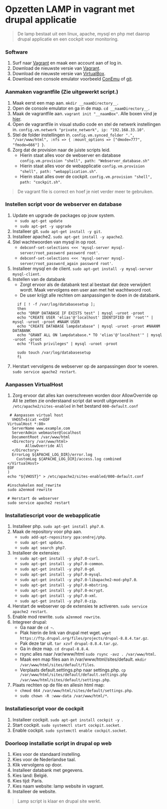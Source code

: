 # Opzetten LAMP in vagrant met drupal applicatie
  > De lamp bestaat uit een linux, apache, mysql en php met daarop drupal applicatie en een cockpit voor monitoring.
 ### Software
 1. Surf naar [Vagrant](https://www.vagrantup.com/) en maak een account aan of log in.
 2. Download de nieuwste versie van [Vagrant](https://www.vagrantup.com/).
 3. Download de nieuwste versie van [VirtualBox](https://www.virtualbox.org/).
 4. Download een console emulator voorbeeld [ConEmu](https://conemu.github.io/en/TextSelection.html) of [git](https://git-scm.com/).
 
 ### Aanmaken vagrantfile (Zie uitgewerkt script.)
 1. Maak eerst een map aan. `mkdir __naamDirectory__`.
 2. Open de console emulator en ga in de map. `cd __naamDirectory__`.
 3. Maak de vagrantfile aan. `vagrant init "__naamBox"`. Alle boxen vind je [hier](https://app.vagrantup.com/boxes/search).
 4. Open de vagrantfile in visual studio code en stel de netwerk instellingen in. `config.vm.network "private_network", ip: "192.168.33.10"`.
 5. Stel de folder instellingen in. `config.vm.synced_folder ".", "/var/www/html", :nfs => { :mount_options => ["dmode=777", "fmode=666"] }`.
 6. Zorg dat de provision naar de juiste scripts leid.  
     -  Hierin staat alles voor de webserver en database `config.vm.provision "shell", path: "Webserver_database.sh"`  
     -  Hierin staat alles voor de webapplicatie `config.vm.provision "shell", path: "webapplication.sh"`.  
     -  Hierin staat alles over de cockpit. `config.vm.provision "shell", path: "cockpit.sh"`.

> De vagrant file is correct en hoef je niet verder meer te gebruiken.

### Instellen script voor de webserver en database
 1.  Update en upgrade de packages op jouw system.  
     -  `sudo apt-get update`
     -  `sudo apt-get -y upgrade`  
 2. Installeer git. `sudo apt-get install -y git`.
 3. Installeer apache2. `sudo apt-get install -y apache2`.
 4. Stel wachtwoorden van mysql in op root.  
     - `debconf-set-selections <<< 'mysql-server mysql-server/root_password password root'`.
     - `debconf-set-selections <<< 'mysql-server mysql-server/root_password_again password root'`.
 5. Installeer mysql en de client. `sudo apt-get install -y mysql-server mysql-client`.
 6. Instellen van de databank
     - Zorgt ervoor als de databank test al bestaat dat deze verwijdert wordt. Maak vervolgens een user aan met het wachtwoord root.  
     - De user krijgt alle rechten om aanpassingen te doen in de databank.
      ```
        if [ ! -f /var/log/databasesetup ];
        then
        echo "DROP DATABASE IF EXISTS test" | mysql -uroot -proot
        echo "CREATE USER 'elias'@'localhost' IDENTIFIED BY 'root'" | mysql -uroot -proot #NAAM USER
        echo "CREATE DATABASE lampdatabase" | mysql -uroot -proot #NAANM DATABANK
        echo "GRANT ALL ON lampdatabase.* TO 'elias'@'localhost'" | mysql -uroot -proot
        echo "flush privileges" | mysql -uroot -proot

        sudo touch /var/log/databasesetup
        fi
       ``` 
  7. Herstart vervolgens de webserver op de aanpassingen door te voeren. `sudo service apache2 restart`.
### Aanpassen VirtualHost
 1. Zorg ervoor dat alles kan overschreven worden door AllowOverride op All te zetten zie onderstaand script dat wordt uitgevoerd in `/etc/apache2/sites-enabled` in het bestand `000-default.conf`
 ```
   # Aanpassen virtual host
    VHOST=$(cat <<EOF
  VirtualHost *:80>
    ServerName www.example.com
    ServerAdmin webmaster@localhost
    DocumentRoot /var/www/html
    <Directory /var/www/html>
          AllowOverride All
    </Directory>
    ErrorLog ${APACHE_LOG_DIR}/error.log
      CustomLog ${APACHE_LOG_DIR}/access.log combined
  </VirtualHost>
  EOF
  )
  echo "${VHOST}" > /etc/apache2/sites-enabled/000-default.conf

  #inschakelen mod_rewrite
  sudo a2enmod rewrite

  # Herstart de webserver 
  sudo service apache2 restart
```
 
### Installatiescript voor de webapplicatie
 1. Installeer php. `sudo apt-get install php7.0`.
 2. Maak de repository voor php aan.  
     - `sudo add-apt-repository ppa:ondrej/php`.  
     - `sudo apt-get update`.
     - `sudo apt search php7`.
 3. Installeer de extensies:
     - `sudo apt-get install -y php7.0-curl`.
     - `sudo apt-get install -y php7.0-common`.
     - `sudo apt-get install -y php7.0-gd`.
     - `sudo apt-get install -y php7.0-mysql`.
     - `sudo apt-get install -y php7.0-libapache2-mod-php7.0`.
     - `sudo apt-get install -y php7.0-mbstring`.
     - `sudo apt-get install -y php7.0-mcrypt`.
     - `sudo apt-get install -y php7.0-xml`.
     - `sudo apt-get install -y php7.0-zip`.
 4. Herstart de webserver op de extensies te activeren. `sudo service apache2 restart`.
 5. Enable mod rewrite. `suda a2enmod rewrite`.
 6. Integreer drupal:
     - Ga naar de `cd ~`.
     - Plak hierin de link van drupal met wget. `wget https://ftp.drupal.org/files/projects/drupal-8.8.4.tar.gz`.
     - Pak deze tar uit. `tar xzvf drupal-8.8.4.tar.gz`.
     - Ga in deze map. `cd drupal-8.8.4`.
     - rsync alles naar /var/www/html `sudo rsync -avz . /var/www/html`.
     - Maak een map files aan in /var/www/html/sites/default. `mkdir /var/www/html/sites/default/files`.
     - Verplaats default.settings.php naar settings.php. `cp /var/www/html/sites/default/default.settings.php /var/www/html/sites/default/settings.php`.
 7. Plaats rechten op de file en allesin html map:
     - `chmod 664 /var/www/html/sites/default/settings.php`.
     - `sudo chown -R :www-data /var/www/html/*`.
 
 ### Installatiescript voor de cockpit
 1. Installeer cockpit. `sudo apt-get install cockpit -y `.
 2. Start cockpit. `sudo systemctl start cockpit.socket`. 
 3. Enable cockpit. `sudo systemctl enable cockpit.socket`.
 
 ### Doorloop installatie script in drupal op web
 1. Kies voor de standaard instelling.
 2. Kies voor de Nederlandse taal.
 3. Klik vervolgens op door. 
 4. Installeer databank met gegevens.
 5. Kies land: België.
 6. Kies tijd: Paris.
 7. Kies naam website: lamp website in vagrant.
 8. Installeer de website.
 
> Lamp script is klaar en drupal site werkt.
 
     



 
 

